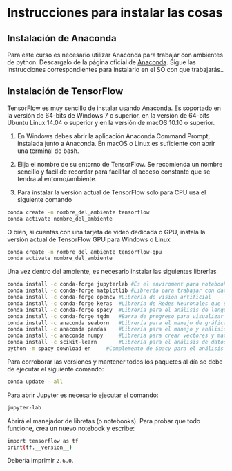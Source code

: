 # Instrucciones para instalar las cosas

## Instalación de Anaconda
Para este curso es necesario utilizar Anaconda para trabajar con ambientes de python. Descargalo de la página oficial de [Anaconda](https://www.anaconda.com/). Sigue las instrucciones correspondientes para instalarlo en el SO con que trabajarás..

## Instalación de TensorFlow
TensorFlow es muy sencillo de instalar usando Anaconda. Es soportado en la versión de 64-bits de Windows 7 o superior, en la versión de 64-bits Ubuntu Linux 14.04 o superior y en la versión de macOS 10.10 o superior.

1. En Windows debes abrir la aplicación Anaconda Command Prompt, instalada junto a Anaconda. En macOS o Linux es suficiente con abrir una terminal de bash.

2. Elija el nombre de su entorno de TensorFlow. Se recomienda un nombre sencillo y fácil de recordar para facilitar el acceso constante que se tendra al entorno/ambiente.

3. Para instalar la versión actual de TensorFlow solo para CPU usa el siguiente comando
```bash
conda create -n nombre_del_ambiente tensorflow
conda activate nombre_del_ambiente
```

O bien, si cuentas con una tarjeta de video dedicada o GPU, instala la versión actual de TensorFlow GPU para Windows o Linux
```bash
conda create -n nombre_del_ambiente tensorflow-gpu
conda activate nombre_del_ambiente
```

Una vez dentro del ambiente, es necesario instalar las siguientes librerías
```bash
conda install -c conda-forge jupyterlab #Es el enviroment para notebooks para poder trabajar
conda install -c conda-forge matplotlib #Librería para trabajar con datos y estadísticas
conda install -c conda-forge opencv	#Librería de visión artificial 
conda install -c conda-forge keras	#Librería de Redes Neuronales que se ejecuta sobre TensorFlow
conda install -c conda-forge spacy	#Librería para el análisis de lenguaje
conda install -c conda-forge tqdm	#Barra de progreso para visualizar el entrenamiento de las redes
conda install -c anaconda seaborn	#Librería para el manejo de gráficas y análisis de datos
conda install -c anaconda pandas	#Librería para el manejo y análisis de estructuras de datos
conda install -c anaconda numpy		#Librería para crear vectores y matrices multidimencionaes
conda install -c scikit-learn		#Librería para el análisis de datos predictivo
python -m spacy download en		#Complemento de Spacy para el análisis del idioma Inglés
```

Para corroborar las versiones y mantener todos los paquetes al día se debe de ejecutar el siguiente comando:

```bash
conda update --all
```

Para abrir Jupyter es necesario ejecutar el comando:

```bash
jupyter-lab
```

Abrirá el manejador de libretas (o notebooks). Para probar que todo funcione, crea un nuevo notebook y escribe:

```bash
import tensorflow as tf 
print(tf.__version__)
```

Debería imprimir `2.6.0`. 
